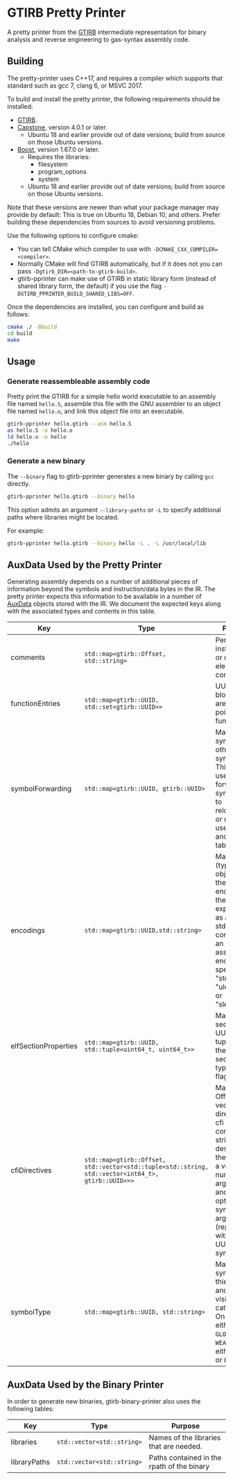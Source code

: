 GTIRB Pretty Printer
====================

A pretty printer from the [GTIRB](https://github.com/grammatech/gtirb)
intermediate representation for binary analysis and reverse
engineering to gas-syntax assembly code.


## Building

The pretty-printer uses C++17, and requires a compiler which supports
that standard such as gcc 7, clang 6, or MSVC 2017.

To build and install the pretty printer, the following requirements
should be installed:

* [GTIRB](https://github.com/grammatech/gtirb).
* [Capstone](http://www.capstone-engine.org/), version 4.0.1 or later.
  * Ubuntu 18 and earlier provide out of date versions;
    build from source on those Ubuntu versions.
* [Boost](https://www.boost.org/), version 1.67.0 or later.
  * Requires the libraries:
    * filesystem
    * program_options
    * system
  * Ubuntu 18 and earlier provide out of date versions;
    build from source on those Ubuntu versions.

Note that these versions are newer than what your package manager may provide
by default: This is true on Ubuntu 18, Debian 10, and others. Prefer building
these dependencies from sources to avoid versioning problems.

Use the following options to configure cmake:
- You can tell CMake which compiler to use with
  `-DCMAKE_CXX_COMPILER=<compiler>`.
- Normally CMake will find GTIRB automatically, but if it does not you
  can pass `-Dgtirb_DIR=<path-to-gtirb-build>`.
- gtirb-pprinter can make use of GTIRB in static library form (instead of
  shared library form, the default) if you use the flag
  `-DGTIRB_PPRINTER_BUILD_SHARED_LIBS=OFF`.

Once the dependencies are installed, you can configure and build as follows:

```sh
cmake ./ -Bbuild
cd build
make
```


## Usage

### Generate reassembleable assembly code
Pretty print the GTIRB for a simple hello world executable to an
assembly file named `hello.S`, assemble this file with the GNU
assembler to an object file named `hello.o`, and link this object file
into an executable.

```sh
gtirb-pprinter hello.gtirb --asm hello.S
as hello.S -o hello.o
ld hello.o -o hello
./hello
```
### Generate a new binary
The `--binary` flag to gtirb-pprinter generates a new binary by
calling `gcc` directly.

```sh
gtirb-pprinter hello.gtirb --binary hello
```

This option admits an argument `--library-paths` or `-L` to
specify additional paths where libraries might be located.

For example:
```sh
gtirb-pprinter hello.gtirb --binary hello -L . -L /usr/local/lib
```

## AuxData Used by the Pretty Printer

Generating assembly depends on a number of additional pieces of information
beyond the symbols and instruction/data bytes in the IR. The pretty printer
expects this information to be available in a number of
[AuxData](https://github.com/GrammaTech/gtirb/blob/master/README.md#auxiliary-data)
objects stored with the IR. We document the expected keys along with the
associated types and contents in this table.

| Key              | Type                                           | Purpose                                                                                                                              |
|------------------|------------------------------------------------|--------------------------------------------------------------------------------------------------------------------------------------|
| comments         | `std::map<gtirb::Offset, std::string>`           | Per-instruction or data element comments.                                                                                          |
| functionEntries    | `std::map<gtirb::UUID, std::set<gtirb::UUID>>` | UUIDs of the blocks that are entry points of functions.                                                                                              |
| symbolForwarding | `std::map<gtirb::UUID, gtirb::UUID>`           | Map from symbols to other symbols. This table is used to forward symbols due to relocations or due to the use of plt and got tables. |
| encodings            | `std::map<gtirb::UUID,std::string>`            | Map from (typed) data objects to the encoding of the data,  expressed as a std::string containing an assembler encoding specifier: "string", "uleb128" or "sleb128".     |
| elfSectionProperties | `std::map<gtirb::UUID, std::tuple<uint64_t, uint64_t>>` | Map from section UUIDs to tuples with the ELF section types and flags. |
| cfiDirectives   | `std::map<gtirb::Offset, std::vector<std::tuple<std::string, std::vector<int64_t>, gtirb::UUID>>>` | Map from Offsets to  vector of cfi directives. A cfi directive contains: a string describing the directive, a vector  of numeric arguments, and an optional symbolic argument (represented with the UUID of the symbol). |
| symbolType   | `std::map<gtirb::UUID, std::string>` | Map from symbols to thier linkage and/or visibility categories. On ELF, either `LOCAL`, `GLOBAL`, or `WEAK`. On PE, either `PUBLIC` or `EXTERN`. |

## AuxData Used by the Binary Printer

In order to generate new binaries, gtirb-binary-printer also uses the following tables:

| Key              | Type                             | Purpose                                                                          |
|------------------|----------------------------------|----------------------------------------------------------------------------------|
| libraries        | `std::vector<std::string>`       | Names of the libraries that are needed.                                          |
| libraryPaths     | `std::vector<std::string>`       | Paths contained in the rpath of the binary                                       |
